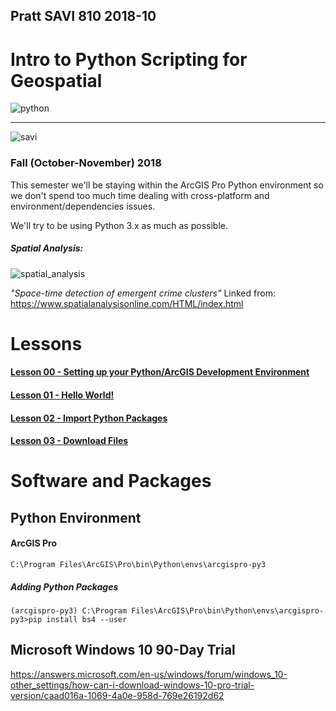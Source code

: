 ## Pratt SAVI 810 2018-10
 
# Intro to Python Scripting for Geospatial

![python](https://raw.githubusercontent.com/pratt-savi-810/pratt-savi-810-2018-10/master/images/python_logo.png)

---

![savi](http://www.pratt.edu/tiny_mce/plugins/imagemanager/files/Light_brown_blue22.jpg)

### Fall (October-November) 2018
This semester we'll be staying within the ArcGIS Pro Python environment so we don't spend too much time dealing with cross-platform and environment/dependencies issues. 

We'll try to be using Python 3.x as much as possible. 

##### Spatial Analysis:

![spatial_analysis](https://www.spatialanalysisonline.com/HTML/spatiotemporalscan_zoom57.png)

*"Space-time detection of emergent crime clusters"* 
Linked from: https://www.spatialanalysisonline.com/HTML/index.html




# Lessons
#### [Lesson 00 - Setting up your Python/ArcGIS Development Environment](https://github.com/pratt-savi-810/pratt-savi-810-2018-10/tree/master/lessons/lesson_00_python_setup)

#### [Lesson 01 - Hello World!](https://github.com/pratt-savi-810/pratt-savi-810-2018-10/tree/master/lessons/lesson_01_hello_world)	
	
#### [Lesson 02 - Import Python Packages](https://github.com/pratt-savi-810/pratt-savi-810-2018-10/tree/master/lessons/lesson_02_import)

#### [Lesson 03 - Download Files](https://github.com/pratt-savi-810/pratt-savi-810-2018-10/tree/master/lessons/lesson_03_download_files)

# Software and Packages

## Python Environment

#### ArcGIS Pro

    C:\Program Files\ArcGIS\Pro\bin\Python\envs\arcgispro-py3


##### Adding Python Packages

    (arcgispro-py3) C:\Program Files\ArcGIS\Pro\bin\Python\envs\arcgispro-py3>pip install bs4 --user

## **Microsoft Windows 10 90-Day Trial**

https://answers.microsoft.com/en-us/windows/forum/windows_10-other_settings/how-can-i-download-windows-10-pro-trial-version/caad016a-1069-4a0e-958d-769e26192d62
